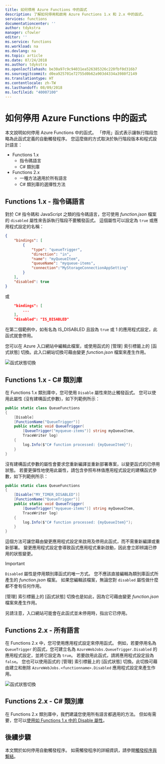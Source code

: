 ```yaml
---
title: 如何停用 Azure Functions 中的函式
description: 了解如何停用和啟用 Azure Functions 1.x 和 2.x 中的函式。
services: functions
documentationcenter: ''
author: tdykstra
manager: cfowler
editor: ''
ms.service: functions
ms.workload: na
ms.devlang: na
ms.topic: article
ms.date: 07/24/2018
ms.author: tdykstra
ms.openlocfilehash: be30a97c9c94031ea526385326c220fbf0d316b7
ms.sourcegitcommit: d0ea925701e72755d0b62a903d4334a3980f2149
ms.translationtype: HT
ms.contentlocale: zh-TW
ms.lasthandoff: 08/09/2018
ms.locfileid: "40007100"
---
```

# <a name="how-to-disable-functions-in-azure-functions"></a>如何停用 Azure Functions 中的函式

本文說明如何停用 Azure Functions 中的函式。 「停用」函式表示讓執行階段忽略為此函式定義的自動觸發程序。 您這麼做的方式取決於執行階段版本和程式設計語言：

* Functions 1.x
  * 指令碼語言
  * C# 類別庫
* Functions 2.x
  * 一種方法適用於所有語言
  * C# 類別庫的選擇性方法

## <a name="functions-1x---scripting-languages"></a>Functions 1.x - 指令碼語言

對於 C# 指令碼和 JavaScript 之類的指令碼語言，您可使用 *function.json* 檔案的 `disabled` 屬性來告訴執行階段不要觸發函式。 這個屬性可以設定為 `true` 或應用程式設定的名稱：

```json
{
    "bindings": [
        {
            "type": "queueTrigger",
            "direction": "in",
            "name": "myQueueItem",
            "queueName": "myqueue-items",
            "connection":"MyStorageConnectionAppSetting"
        }
    ],
    "disabled": true
}
```
或 

```json
    "bindings": [
        ...
    ],
    "disabled": "IS_DISABLED"
```

在第二個範例中，如有名為 IS_DISABLED 且設為 `true` 或 1 的應用程式設定，此函式就會停用。

您可以在 Azure 入口網站中編輯此檔案，或使用函式的 [管理] 索引標籤上的 [函式狀態] 切換。此入口網站切換可藉由變更 *function.json* 檔案來產生作用。

![函式狀態切換](media/disable-function/function-state-switch.png)

## <a name="functions-1x---c-class-libraries"></a>Functions 1.x - C# 類別庫

在 Functions 1.x 類別庫中，您可使用 `Disable` 屬性來防止觸發函式。 您可以使用此屬性 (沒有建構函式參數)，如下列範例所示：

```csharp
public static class QueueFunctions
{
    [Disable]
    [FunctionName("QueueTrigger")]
    public static void QueueTrigger(
        [QueueTrigger("myqueue-items")] string myQueueItem, 
        TraceWriter log)
    {
        log.Info($"C# function processed: {myQueueItem}");
    }
}
```

沒有建構函式參數的屬性會要求您重新編譯並重新部署專案，以變更函式的已停用狀態。 若要更彈性地使用此屬性，請包含參照布林值應用程式設定的建構函式參數，如下列範例所示：

```csharp
public static class QueueFunctions
{
    [Disable("MY_TIMER_DISABLED")]
    [FunctionName("QueueTrigger")]
    public static void QueueTrigger(
        [QueueTrigger("myqueue-items")] string myQueueItem, 
        TraceWriter log)
    {
        log.Info($"C# function processed: {myQueueItem}");
    }
}
```

這個方法可讓您藉由變更應用程式設定來啟用及停用此函式，而不需重新編譯或重新部署。 變更應用程式設定會導致函式應用程式重新啟動，因此會立即辨識已停用的狀態變更。

> [!IMPORTANT]
> `Disabled` 屬性是停用類別庫函式的唯一方式。 您不應該直接編輯為類別庫函式所產生的 *function.json* 檔案。 如果您編輯該檔案，無論您對 `disabled` 屬性做什麼都不會有任何作用。
>
> [管理] 索引標籤上的 [函式狀態] 切換也是如此，因為它可藉由變更 *function.json* 檔案來產生作用。
>
> 另請注意，入口網站可能會在此函式並未停用時，指出它已停用。



## <a name="functions-2x---all-languages"></a>Functions 2.x - 所有語言

在 Functions 2.x 中，您可使用應用程式設定來停用函式。 例如，若要停用名為 `QueueTrigger` 的函式，您可建立名為 `AzureWebJobs.QueueTrigger.Disabled` 的應用程式設定，並將它設定為 `true`。 若要啟用此函式，請將應用程式設定設為 `false`。 您也可以使用函式的 [管理] 索引標籤上的 [函式狀態] 切換。此切換可藉由建立和刪除 `AzureWebJobs.<functionname>.Disabled` 應用程式設定來產生作用。

![函式狀態切換](media/disable-function/function-state-switch.png)

## <a name="functions-2x---c-class-libraries"></a>Functions 2.x - C# 類別庫

在 Functions 2.x 類別庫中，我們建議您使用所有語言都適用的方法。 但如有需要，您可以[使用如 Functions 1.x 中的 Disable 屬性](#functions-1x---c-class-libraries)。

## <a name="next-steps"></a>後續步驟

本文關於如何停用自動觸發程序。 如需觸發程序的詳細資訊，請參閱[觸發程序與繫結](functions-triggers-bindings.md)。
